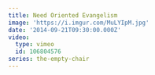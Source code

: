 ```yaml
---
title: Need Oriented Evangelism
image: 'https://i.imgur.com/MuLYIpM.jpg'
date: '2014-09-21T09:30:00.000Z'
video:
  type: vimeo
  id: 106804576
series: the-empty-chair
---
```


